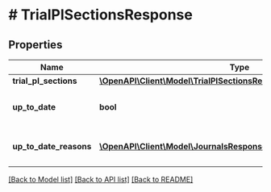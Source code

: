 # # TrialPlSectionsResponse

## Properties

Name | Type | Description | Notes
------------ | ------------- | ------------- | -------------
**trial_pl_sections** | [**\OpenAPI\Client\Model\TrialPlSectionsResponseTrialPlSections**](TrialPlSectionsResponseTrialPlSections.md) |  |
**up_to_date** | **bool** | 集計結果が最新かどうか |
**up_to_date_reasons** | [**\OpenAPI\Client\Model\JournalsResponseJournalsUpToDateReasons[]**](JournalsResponseJournalsUpToDateReasons.md) | 集計が最新でない場合の要因情報 | [optional]

[[Back to Model list]](../../README.md#models) [[Back to API list]](../../README.md#endpoints) [[Back to README]](../../README.md)
